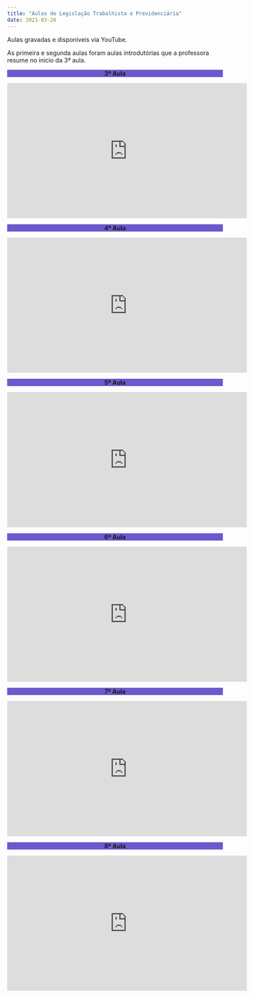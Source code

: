 ```yaml
---
title: "Aulas de Legislação Trabalhista e Previdenciária"
date: 2021-03-26
---
```

Aulas gravadas e disponíveis via YouTube.

As primeira e segunda aulas foram aulas introdutórias que a professora resume no início da 3ª aula.


<div style="text-align:center"><b><p style="background-color:SlateBlue;">3ª Aula</p></b></div>

<div style="text-align:center"><iframe width="560" height="315" src="https://www.youtube.com/embed/xXU_z7fsnf0" title="YouTube video player" frameborder="0" allow="accelerometer; autoplay; clipboard-write; encrypted-media; gyroscope; picture-in-picture" allowfullscreen></iframe></div>


<div style="text-align:center"><b><p style="background-color:SlateBlue;">4ª Aula</p></b></div>

<div style="text-align:center"><iframe width="560" height="315" src="https://www.youtube.com/embed/0UUVdjP4o9E" title="YouTube video player" frameborder="0" allow="accelerometer; autoplay; clipboard-write; encrypted-media; gyroscope; picture-in-picture" allowfullscreen></iframe></div>


<div style="text-align:center"><b><p style="background-color:SlateBlue;">5ª Aula</p></b></div>

<div style="text-align:center"><iframe width="560" height="315" src="https://www.youtube.com/embed/2lY43g_yyZs" title="YouTube video player" frameborder="0" allow="accelerometer; autoplay; clipboard-write; encrypted-media; gyroscope; picture-in-picture" allowfullscreen></iframe></div>


<div style="text-align:center"><b><p style="background-color:SlateBlue;">6ª Aula</p></b></div>

<div style="text-align:center"><iframe width="560" height="315" src="https://www.youtube.com/embed/HN3lVrn0-Lc" title="YouTube video player" frameborder="0" allow="accelerometer; autoplay; clipboard-write; encrypted-media; gyroscope; picture-in-picture" allowfullscreen></iframe></div>


<div style="text-align:center"><b><p style="background-color:SlateBlue;">7ª Aula</p></b></div>

<div style="text-align:center"><iframe width="560" height="315" src="https://www.youtube.com/embed/tI06Vs9aYAE" title="YouTube video player" frameborder="0" allow="accelerometer; autoplay; clipboard-write; encrypted-media; gyroscope; picture-in-picture" allowfullscreen></iframe></div>


<div style="text-align:center"><b><p style="background-color:SlateBlue;">8ª Aula</p></b></div>

<div style="text-align:center"><iframe width="560" height="315" src="https://www.youtube.com/embed/FbK9WBCY3oc" title="YouTube video player" frameborder="0" allow="accelerometer; autoplay; clipboard-write; encrypted-media; gyroscope; picture-in-picture" allowfullscreen></iframe></div>

